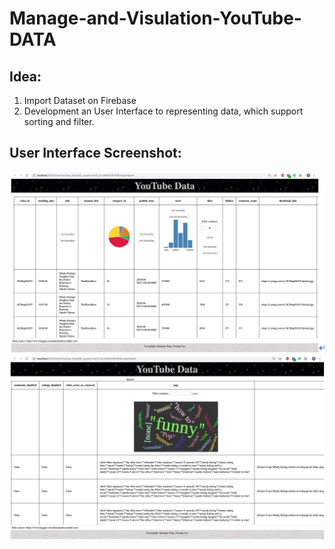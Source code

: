 # Manage-and-Visulation-YouTube-DATA
## Idea:
1. Import Dataset on Firebase 
2. Development an User Interface to representing data, which support sorting and filter.

## User Interface Screenshot:
![image](https://github.com/karencyx/Manage-and-Visulation-YouTube-DATA/blob/master/screenshot1.png)
![image](https://github.com/karencyx/Manage-and-Visulation-YouTube-DATA/blob/master/screenshot2.png)
